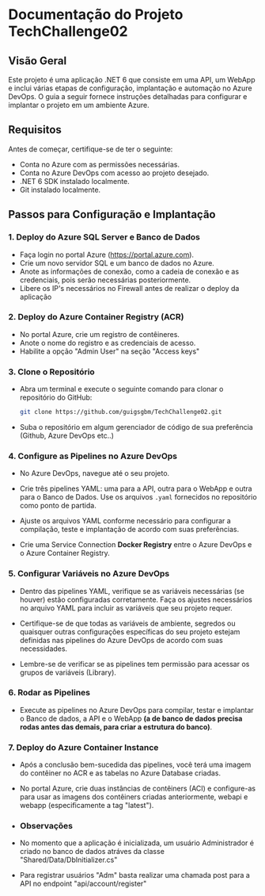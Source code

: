 # Documentação do Projeto TechChallenge02

## Visão Geral
Este projeto é uma aplicação .NET 6 que consiste em uma API, um WebApp e inclui várias etapas de configuração, implantação e automação no Azure DevOps. O guia a seguir fornece instruções detalhadas para configurar e implantar o projeto em um ambiente Azure.

## Requisitos
Antes de começar, certifique-se de ter o seguinte:
- Conta no Azure com as permissões necessárias.
- Conta no Azure DevOps com acesso ao projeto desejado.
- .NET 6 SDK instalado localmente.
- Git instalado localmente.

## Passos para Configuração e Implantação

### 1. Deploy do Azure SQL Server e Banco de Dados
- Faça login no portal Azure (https://portal.azure.com).
- Crie um novo servidor SQL e um banco de dados no Azure.
- Anote as informações de conexão, como a cadeia de conexão e as credenciais, pois serão necessárias posteriormente.
- Libere os IP's necessários no Firewall antes de realizar o deploy da aplicação

### 2. Deploy do Azure Container Registry (ACR)
- No portal Azure, crie um registro de contêineres.
- Anote o nome do registro e as credenciais de acesso.
- Habilite a opção "Admin User" na seção "Access keys"

### 3. Clone o Repositório
- Abra um terminal e execute o seguinte comando para clonar o repositório do GitHub:

  ```bash
  git clone https://github.com/guigsgbm/TechChallenge02.git

- Suba o repositório em algum gerenciador de código de sua preferência (Github, Azure DevOps etc..)

### 4. Configure as Pipelines no Azure DevOps

- No Azure DevOps, navegue até o seu projeto.

- Crie três pipelines YAML: uma para a API, outra para o WebApp e outra para o Banco de Dados. Use os arquivos `.yaml` fornecidos no repositório como ponto de partida.

- Ajuste os arquivos YAML conforme necessário para configurar a compilação, teste e implantação de acordo com suas preferências.

- Crie uma Service Connection **Docker Registry** entre o Azure DevOps e o Azure Container Registry.

### 5. Configurar Variáveis no Azure DevOps

- Dentro das pipelines YAML, verifique se as variáveis necessárias (se houver) estão configuradas corretamente. Faça os ajustes necessários no arquivo YAML para incluir as variáveis que seu projeto requer.

- Certifique-se de que todas as variáveis de ambiente, segredos ou quaisquer outras configurações específicas do seu projeto estejam definidas nas pipelines do Azure DevOps de acordo com suas necessidades.

- Lembre-se de verificar se as pipelines tem permissão para acessar os grupos de variáveis (Library).

### 6. Rodar as Pipelines

- Execute as pipelines no Azure DevOps para compilar, testar e implantar o Banco de dados, a API e o WebApp **(a de banco de dados precisa rodas antes das demais, para criar a estrutura do banco)**.

### 7. Deploy do Azure Container Instance

- Após a conclusão bem-sucedida das pipelines, você terá uma imagem do contêiner no ACR e as tabelas no Azure Database criadas.

- No portal Azure, crie duas instâncias de contêiners (ACI) e configure-as para usar as imagens dos contêiners criadas anteriormente, webapi e webapp (especificamente a tag "latest").

- ### Observações

- No momento que a aplicação é inicializada, um usuário Administrador é criado no banco de dados atráves da classe "Shared/Data/DbInitializer.cs"

- Para registrar usuários "Adm" basta realizar uma chamada post para a API no endpoint "api/account/register"
